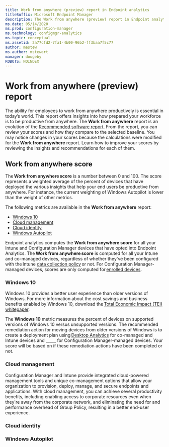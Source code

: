 ```yaml
---
title: Work from anywhere (preview) report in Endpoint analytics
titleSuffix: Microsoft Endpoint Manager
description: The Work from anywhere (preview) report in Endpoint analytics provides insights to help your end users be productive from anywhere.
ms.date: 05/14/2020
ms.prod: configuration-manager
ms.technology: configmgr-analytics
ms.topic: conceptual
ms.assetid: 2a77cfd2-7fa1-4b00-96b2-ff3baa7f5c77
author: mestew
ms.author: mstewart
manager: dougeby
ROBOTS: NOINDEX
---
```


# Work from anywhere (preview) report

The ability for employees to work from anywhere productively is essential in today’s world. This report offers insights into how prepared your workforce is to be productive from anywhere. The **Work from anywhere** report is an evolution of the [Recommended software report](recommended-software.md). From the report, you can review your scores and how they compare to the selected baseline. You may notice changes in your scores because the calculations were modified for the **Work from anywhere** report. Learn how to improve your scores by reviewing the insights and recommendations for each of them.  

## Work from anywhere score

The **Work from anywhere score** is a number between 0 and 100. The score represents a weighted average of the percent of devices that have deployed the various insights that help your end users be productive from anywhere. For instance, the current weighting of Windows Autopilot is lower than the weight of other metrics.


The following metrics are available in the **Work from anywhere** report:

- [Windows 10](#windows-10)
- [Cloud management](#cloud-management)
- [Cloud identity](#cloud-identity)
- [Windows Autopilot](#windows-autopilot)

Endpoint analytics computes the **Work from anywhere score** for all your Intune and Configuration Manager devices that have opted into Endpoint Analytics. The **Work from anywhere score** is computed for all your Intune and co-managed devices, regardless of whether they've been configured with the Intune [data collection policy](settings.md#bkmk_profile) or not. For Configuration Manager-managed devices, scores are only computed for [enrolled devices](enroll-configmgr./md#bkmk_cm_enroll).

### Windows 10

Windows 10 provides a better user experience than older versions of Windows. For more information about the cost savings and business benefits enabled by Windows 10, download the [Total Economic Impact (TEI) whitepaper](https://vc2prod.blob.core.windows.net/vc-resources/TEIStudies/TEI%20of%20Windows%2010.pdf).

The **Windows 10** metric measures the percent of devices on supported versions of Windows 10 versus unsupported versions. The recommended remediation action for moving devices from older versions of Windows is to create a deployment plan using [Desktop Analytics](../configmgr/desktop-analytics/overview.md) for co-managed and Intune devices and _____ for Configuration Manager-managed devices. Your score will be based on if these remediation actions have been completed or not.  

### Cloud management 

Configuration Manager and Intune provide integrated cloud-powered management tools and unique co-management options that allow your organization to provision, deploy, manage, and secure endpoints and applications. With cloud management, you can achieve several productivity benefits, including enabling access to corporate resources even when they're away from the corporate network, and eliminating the need for and performance overhead of Group Policy, resulting in a better end-user experience. 

### Cloud identity

### Windows Autopilot